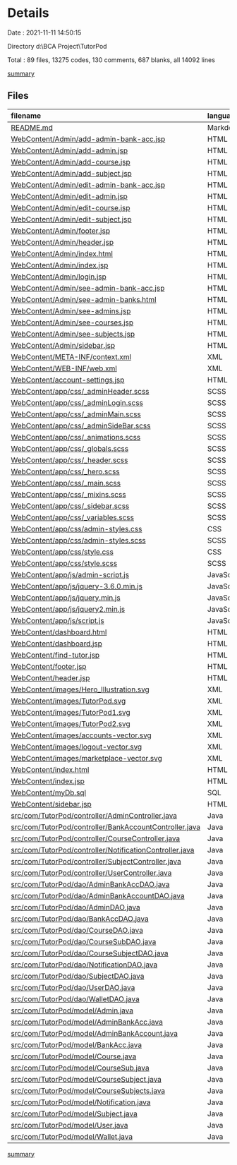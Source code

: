 # Details

Date : 2021-11-11 14:50:15

Directory d:\BCA Project\TutorPod

Total : 89 files,  13275 codes, 130 comments, 687 blanks, all 14092 lines

[summary](results.md)

## Files
| filename | language | code | comment | blank | total |
| :--- | :--- | ---: | ---: | ---: | ---: |
| [README.md](/README.md) | Markdown | 1 | 0 | 1 | 2 |
| [WebContent/Admin/add-admin-bank-acc.jsp](/WebContent/Admin/add-admin-bank-acc.jsp) | HTML | 164 | 0 | 4 | 168 |
| [WebContent/Admin/add-admin.jsp](/WebContent/Admin/add-admin.jsp) | HTML | 117 | 0 | 3 | 120 |
| [WebContent/Admin/add-course.jsp](/WebContent/Admin/add-course.jsp) | HTML | 150 | 0 | 2 | 152 |
| [WebContent/Admin/add-subject.jsp](/WebContent/Admin/add-subject.jsp) | HTML | 194 | 0 | 5 | 199 |
| [WebContent/Admin/edit-admin-bank-acc.jsp](/WebContent/Admin/edit-admin-bank-acc.jsp) | HTML | 115 | 0 | 2 | 117 |
| [WebContent/Admin/edit-admin.jsp](/WebContent/Admin/edit-admin.jsp) | HTML | 78 | 0 | 1 | 79 |
| [WebContent/Admin/edit-course.jsp](/WebContent/Admin/edit-course.jsp) | HTML | 82 | 0 | 1 | 83 |
| [WebContent/Admin/edit-subject.jsp](/WebContent/Admin/edit-subject.jsp) | HTML | 140 | 0 | 3 | 143 |
| [WebContent/Admin/footer.jsp](/WebContent/Admin/footer.jsp) | HTML | 6 | 0 | 3 | 9 |
| [WebContent/Admin/header.jsp](/WebContent/Admin/header.jsp) | HTML | 30 | 0 | 2 | 32 |
| [WebContent/Admin/index.html](/WebContent/Admin/index.html) | HTML | 277 | 0 | 6 | 283 |
| [WebContent/Admin/index.jsp](/WebContent/Admin/index.jsp) | HTML | 6 | 0 | 2 | 8 |
| [WebContent/Admin/login.jsp](/WebContent/Admin/login.jsp) | HTML | 53 | 0 | 3 | 56 |
| [WebContent/Admin/see-admin-bank-acc.jsp](/WebContent/Admin/see-admin-bank-acc.jsp) | HTML | 127 | 0 | 4 | 131 |
| [WebContent/Admin/see-admin-banks.html](/WebContent/Admin/see-admin-banks.html) | HTML | 190 | 0 | 2 | 192 |
| [WebContent/Admin/see-admins.jsp](/WebContent/Admin/see-admins.jsp) | HTML | 77 | 0 | 3 | 80 |
| [WebContent/Admin/see-courses.jsp](/WebContent/Admin/see-courses.jsp) | HTML | 181 | 0 | 6 | 187 |
| [WebContent/Admin/see-subjects.jsp](/WebContent/Admin/see-subjects.jsp) | HTML | 93 | 0 | 3 | 96 |
| [WebContent/Admin/sidebar.jsp](/WebContent/Admin/sidebar.jsp) | HTML | 81 | 0 | 0 | 81 |
| [WebContent/META-INF/context.xml](/WebContent/META-INF/context.xml) | XML | 7 | 0 | 2 | 9 |
| [WebContent/WEB-INF/web.xml](/WebContent/WEB-INF/web.xml) | XML | 143 | 0 | 16 | 159 |
| [WebContent/account-settings.jsp](/WebContent/account-settings.jsp) | HTML | 417 | 0 | 2 | 419 |
| [WebContent/app/css/_adminHeader.scss](/WebContent/app/css/_adminHeader.scss) | SCSS | 12 | 0 | 1 | 13 |
| [WebContent/app/css/_adminLogin.scss](/WebContent/app/css/_adminLogin.scss) | SCSS | 35 | 0 | 1 | 36 |
| [WebContent/app/css/_adminMain.scss](/WebContent/app/css/_adminMain.scss) | SCSS | 105 | 0 | 1 | 106 |
| [WebContent/app/css/_adminSideBar.scss](/WebContent/app/css/_adminSideBar.scss) | SCSS | 139 | 0 | 1 | 140 |
| [WebContent/app/css/_animations.scss](/WebContent/app/css/_animations.scss) | SCSS | 182 | 0 | 5 | 187 |
| [WebContent/app/css/_globals.scss](/WebContent/app/css/_globals.scss) | SCSS | 736 | 11 | 118 | 865 |
| [WebContent/app/css/_header.scss](/WebContent/app/css/_header.scss) | SCSS | 456 | 1 | 2 | 459 |
| [WebContent/app/css/_hero.scss](/WebContent/app/css/_hero.scss) | SCSS | 45 | 1 | 1 | 47 |
| [WebContent/app/css/_main.scss](/WebContent/app/css/_main.scss) | SCSS | 97 | 0 | 17 | 114 |
| [WebContent/app/css/_mixins.scss](/WebContent/app/css/_mixins.scss) | SCSS | 22 | 3 | 2 | 27 |
| [WebContent/app/css/_sidebar.scss](/WebContent/app/css/_sidebar.scss) | SCSS | 58 | 0 | 0 | 58 |
| [WebContent/app/css/_variables.scss](/WebContent/app/css/_variables.scss) | SCSS | 36 | 3 | 3 | 42 |
| [WebContent/app/css/admin-styles.css](/WebContent/app/css/admin-styles.css) | CSS | 1,801 | 2 | 70 | 1,873 |
| [WebContent/app/css/admin-styles.scss](/WebContent/app/css/admin-styles.scss) | SCSS | 9 | 0 | 0 | 9 |
| [WebContent/app/css/style.css](/WebContent/app/css/style.css) | CSS | 1,718 | 2 | 69 | 1,789 |
| [WebContent/app/css/style.scss](/WebContent/app/css/style.scss) | SCSS | 8 | 0 | 1 | 9 |
| [WebContent/app/js/admin-script.js](/WebContent/app/js/admin-script.js) | JavaScript | 52 | 3 | 9 | 64 |
| [WebContent/app/js/jquery-3.6.0.min.js](/WebContent/app/js/jquery-3.6.0.min.js) | JavaScript | 1 | 1 | 1 | 3 |
| [WebContent/app/js/jquery.min.js](/WebContent/app/js/jquery.min.js) | JavaScript | 1 | 1 | 1 | 3 |
| [WebContent/app/js/jquery2.min.js](/WebContent/app/js/jquery2.min.js) | JavaScript | 3 | 1 | 1 | 5 |
| [WebContent/app/js/script.js](/WebContent/app/js/script.js) | JavaScript | 63 | 3 | 4 | 70 |
| [WebContent/dashboard.html](/WebContent/dashboard.html) | HTML | 321 | 0 | 3 | 324 |
| [WebContent/dashboard.jsp](/WebContent/dashboard.jsp) | HTML | 10 | 0 | 2 | 12 |
| [WebContent/find-tutor.jsp](/WebContent/find-tutor.jsp) | HTML | 8 | 0 | 3 | 11 |
| [WebContent/footer.jsp](/WebContent/footer.jsp) | HTML | 4 | 0 | 1 | 5 |
| [WebContent/header.jsp](/WebContent/header.jsp) | HTML | 595 | 0 | 13 | 608 |
| [WebContent/images/Hero_Illustration.svg](/WebContent/images/Hero_Illustration.svg) | XML | 1 | 0 | 0 | 1 |
| [WebContent/images/TutorPod.svg](/WebContent/images/TutorPod.svg) | XML | 1 | 0 | 0 | 1 |
| [WebContent/images/TutorPod1.svg](/WebContent/images/TutorPod1.svg) | XML | 1 | 0 | 0 | 1 |
| [WebContent/images/TutorPod2.svg](/WebContent/images/TutorPod2.svg) | XML | 1 | 0 | 0 | 1 |
| [WebContent/images/accounts-vector.svg](/WebContent/images/accounts-vector.svg) | XML | 1 | 0 | 0 | 1 |
| [WebContent/images/logout-vector.svg](/WebContent/images/logout-vector.svg) | XML | 1 | 0 | 0 | 1 |
| [WebContent/images/marketplace-vector.svg](/WebContent/images/marketplace-vector.svg) | XML | 1 | 0 | 0 | 1 |
| [WebContent/index.html](/WebContent/index.html) | HTML | 391 | 0 | 12 | 403 |
| [WebContent/index.jsp](/WebContent/index.jsp) | HTML | 34 | 0 | 1 | 35 |
| [WebContent/myDb.sql](/WebContent/myDb.sql) | SQL | 155 | 0 | 0 | 155 |
| [WebContent/sidebar.jsp](/WebContent/sidebar.jsp) | HTML | 71 | 0 | 0 | 71 |
| [src/com/TutorPod/controller/AdminController.java](/src/com/TutorPod/controller/AdminController.java) | Java | 130 | 6 | 10 | 146 |
| [src/com/TutorPod/controller/BankAccountController.java](/src/com/TutorPod/controller/BankAccountController.java) | Java | 182 | 2 | 8 | 192 |
| [src/com/TutorPod/controller/CourseController.java](/src/com/TutorPod/controller/CourseController.java) | Java | 106 | 5 | 10 | 121 |
| [src/com/TutorPod/controller/NotificationController.java](/src/com/TutorPod/controller/NotificationController.java) | Java | 110 | 0 | 11 | 121 |
| [src/com/TutorPod/controller/SubjectController.java](/src/com/TutorPod/controller/SubjectController.java) | Java | 148 | 1 | 12 | 161 |
| [src/com/TutorPod/controller/UserController.java](/src/com/TutorPod/controller/UserController.java) | Java | 252 | 0 | 11 | 263 |
| [src/com/TutorPod/dao/AdminBankAccDAO.java](/src/com/TutorPod/dao/AdminBankAccDAO.java) | Java | 146 | 0 | 12 | 158 |
| [src/com/TutorPod/dao/AdminBankAccountDAO.java](/src/com/TutorPod/dao/AdminBankAccountDAO.java) | Java | 83 | 0 | 11 | 94 |
| [src/com/TutorPod/dao/AdminDAO.java](/src/com/TutorPod/dao/AdminDAO.java) | Java | 167 | 9 | 18 | 194 |
| [src/com/TutorPod/dao/BankAccDAO.java](/src/com/TutorPod/dao/BankAccDAO.java) | Java | 150 | 0 | 12 | 162 |
| [src/com/TutorPod/dao/CourseDAO.java](/src/com/TutorPod/dao/CourseDAO.java) | Java | 140 | 7 | 18 | 165 |
| [src/com/TutorPod/dao/CourseSubDAO.java](/src/com/TutorPod/dao/CourseSubDAO.java) | Java | 151 | 8 | 18 | 177 |
| [src/com/TutorPod/dao/CourseSubjectDAO.java](/src/com/TutorPod/dao/CourseSubjectDAO.java) | Java | 149 | 5 | 25 | 179 |
| [src/com/TutorPod/dao/NotificationDAO.java](/src/com/TutorPod/dao/NotificationDAO.java) | Java | 190 | 5 | 20 | 215 |
| [src/com/TutorPod/dao/SubjectDAO.java](/src/com/TutorPod/dao/SubjectDAO.java) | Java | 147 | 8 | 17 | 172 |
| [src/com/TutorPod/dao/UserDAO.java](/src/com/TutorPod/dao/UserDAO.java) | Java | 212 | 7 | 14 | 233 |
| [src/com/TutorPod/dao/WalletDAO.java](/src/com/TutorPod/dao/WalletDAO.java) | Java | 125 | 4 | 13 | 142 |
| [src/com/TutorPod/model/Admin.java](/src/com/TutorPod/model/Admin.java) | Java | 39 | 0 | 4 | 43 |
| [src/com/TutorPod/model/AdminBankAcc.java](/src/com/TutorPod/model/AdminBankAcc.java) | Java | 49 | 0 | 2 | 51 |
| [src/com/TutorPod/model/AdminBankAccount.java](/src/com/TutorPod/model/AdminBankAccount.java) | Java | 93 | 0 | 2 | 95 |
| [src/com/TutorPod/model/BankAcc.java](/src/com/TutorPod/model/BankAcc.java) | Java | 68 | 0 | 2 | 70 |
| [src/com/TutorPod/model/Course.java](/src/com/TutorPod/model/Course.java) | Java | 58 | 11 | 1 | 70 |
| [src/com/TutorPod/model/CourseSub.java](/src/com/TutorPod/model/CourseSub.java) | Java | 49 | 0 | 2 | 51 |
| [src/com/TutorPod/model/CourseSubject.java](/src/com/TutorPod/model/CourseSubject.java) | Java | 93 | 0 | 3 | 96 |
| [src/com/TutorPod/model/CourseSubjects.java](/src/com/TutorPod/model/CourseSubjects.java) | Java | 27 | 0 | 3 | 30 |
| [src/com/TutorPod/model/Notification.java](/src/com/TutorPod/model/Notification.java) | Java | 88 | 0 | 3 | 91 |
| [src/com/TutorPod/model/Subject.java](/src/com/TutorPod/model/Subject.java) | Java | 40 | 0 | 2 | 42 |
| [src/com/TutorPod/model/User.java](/src/com/TutorPod/model/User.java) | Java | 140 | 20 | 2 | 162 |
| [src/com/TutorPod/model/Wallet.java](/src/com/TutorPod/model/Wallet.java) | Java | 39 | 0 | 2 | 41 |

[summary](results.md)
